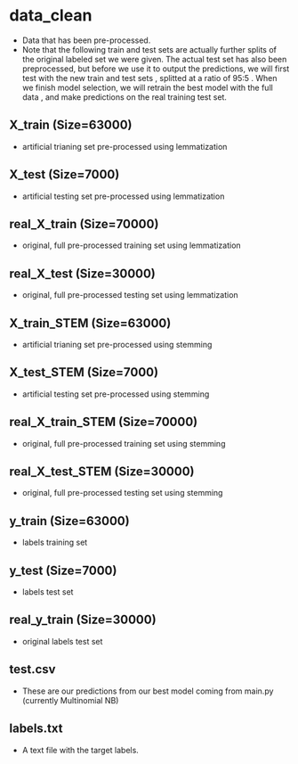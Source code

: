 # data_clean 
- Data that has been pre-processed. 
- Note that the following train and test sets are actually further splits of the original labeled set we were given. 
The actual test set has also been preprocessed, but before we use it to output the predictions, we will first test with 
the new train and test sets , splitted at a ratio of 95:5 . When we finish model selection, we will retrain the best model 
with the full data , and make predictions on the real training test set. 

## X_train (Size=63000)
- artificial trianing set pre-processed using lemmatization 

## X_test (Size=7000) 
- artificial testing set pre-processed using lemmatization 

## real_X_train (Size=70000) 
- original, full pre-processed training set using lemmatization 

## real_X_test (Size=30000) 
- original, full pre-processed testing set using lemmatization  


## X_train_STEM (Size=63000)
- artificial trianing set pre-processed using stemming 

## X_test_STEM (Size=7000) 
- artificial testing set pre-processed using stemming

## real_X_train_STEM (Size=70000) 
- original, full pre-processed training set using stemming

## real_X_test_STEM (Size=30000) 
- original, full pre-processed testing set using stemming


## y_train (Size=63000) 
- labels training set 

## y_test (Size=7000) 
- labels test set 

## real_y_train (Size=30000) 
- original labels test set 


## test.csv 
- These are our predictions from our best model coming from main.py (currently Multinomial NB) 

## labels.txt 
- A text file with the target labels.

